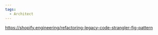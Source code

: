 ```yaml
---
tags:
  - Architect
---
```

https://shopify.engineering/refactoring-legacy-code-strangler-fig-pattern